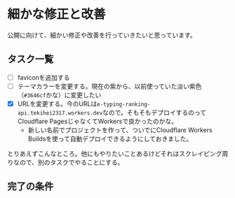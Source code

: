 # 細かな修正と改善

公開に向けて、細かい修正や改善を行っていきたいと思っています。

## タスク一覧

- [ ] faviconを追加する
- [ ] テーマカラーを変更する。現在の紫から、以前使っていた淡い紫色（`#3646cf`かな）に変更したい
- [x] URLを変更する。今のURLは`e-typing-ranking-api.tekihei2317.workers.dev`なので。そもそもデプロイするのってCloudflare PagesじゃなくてWorkersで良かったのかな。
  - 新しい名前でプロジェクトを作って、ついでにCloudflare Workers Buildsを使って自動デプロイできるようにしておきました。

とりあえずこんなところ。他にもやりたいことあるけどそれはスクレイピング周りなので、別のタスクでやることにする。

## 完了の条件
